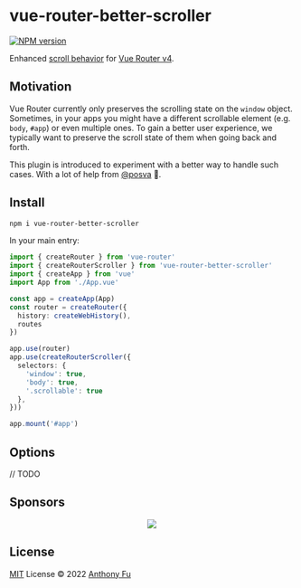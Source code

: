 # vue-router-better-scroller

[![NPM version](https://img.shields.io/npm/v/vue-router-better-scroller?color=a1b858&label=)](https://www.npmjs.com/package/vue-router-better-scroller)

Enhanced [scroll behavior](https://router.vuejs.org/guide/advanced/scroll-behavior.html) for [Vue Router v4](https://router.vuejs.org/).

## Motivation

Vue Router currently only preserves the scrolling state on the `window` object. Sometimes, in your apps you might have a different scrollable element (e.g. `body`, `#app`) or even multiple ones. To gain a better user experience, we typically want to preserve the scroll state of them when going back and forth.

This plugin is introduced to experiment with a better way to handle such cases. With a lot of help from [@posva](https://github.com/posva) 🙏.

## Install

```bash
npm i vue-router-better-scroller
```

In your main entry:
  
```ts
import { createRouter } from 'vue-router'
import { createRouterScroller } from 'vue-router-better-scroller'
import { createApp } from 'vue'
import App from './App.vue'

const app = createApp(App)
const router = createRouter({
  history: createWebHistory(),
  routes
})

app.use(router)
app.use(createRouterScroller({
  selectors: {
    'window': true,
    'body': true,
    '.scrollable': true
  },
}))

app.mount('#app')
```

## Options

// TODO

## Sponsors

<p align="center">
  <a href="https://cdn.jsdelivr.net/gh/antfu/static/sponsors.svg">
    <img src='https://cdn.jsdelivr.net/gh/antfu/static/sponsors.svg'/>
  </a>
</p>

## License

[MIT](./LICENSE) License © 2022 [Anthony Fu](https://github.com/antfu)
